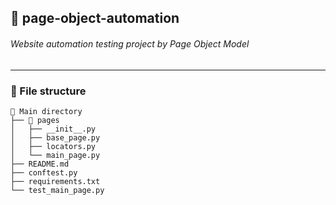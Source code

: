 ## 💼 page-object-automation
###### Website automation testing project by Page Object Model
<hr>

### 📑 File structure
```
📂 Main directory
├── 📁 pages
│   ├── __init__.py
│   ├── base_page.py
│   ├── locators.py
│   └── main_page.py
├── README.md 
├── conftest.py
├── requirements.txt
└── test_main_page.py
```
